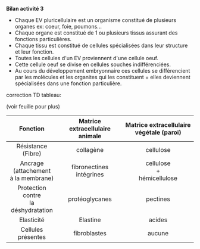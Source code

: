 **Bilan activité 3**

- Chaque EV pluricellulaire est un organisme constitué de plusieurs organes ex: coeur, foie, poumons...
- Chaque organe est constitué de 1 ou plusieurs tissus assurant des fonctions particulières.
- Chaque tissu est constitué de cellules spécialisées dans leur structure et leur fonction.
- Toutes les cellules d'un EV proviennent d'une cellule oeuf.
- Cette cellule oeuf se divise en cellules souches indifférenciées.
- Au cours du développement embryonnaire ces cellules se différencient par les molécules et les organites qui les constituent = elles deviennent spécialisées dans une fonction particulière.

correction TD tableau:

(voir feuille pour plus)

|                  Fonction                  | Matrice extracellulaire animale | Matrice extracellulaire végétale (paroi) |
| :----------------------------------------: | :-----------------------------: | :--------------------------------------: |
|           Résistance<br>(Fibre)            |            collagène            |                cellulose                 |
| Ancrage<br>(attachement <br>à la membrane) |   fibronectines<br>intégrines   |     cellulose<br>+<br>hémicellulose      |
|   Protection contre<br>la déshydratation   |         protéoglycanes          |                 pectines                 |
|                 Elasticité                 |            Elastine             |                  acides                  |
|             Cellules présentes             |          fibroblastes           |                  aucune                  |
